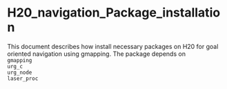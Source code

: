 # H20_navigation_Package_installation
This document describes how install necessary packages on H20 for goal oriented navigation using gmapping. 
The package depends on \
`gmapping`\
`urg_c`\
`urg_node`\
`laser_proc`
